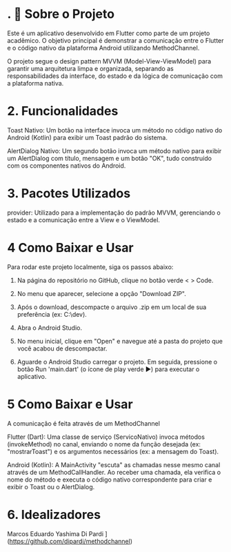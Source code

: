 # . 📖 Sobre o Projeto
Este é um aplicativo desenvolvido em Flutter como parte de um projeto acadêmico. O objetivo principal é demonstrar a comunicação entre o Flutter e o código nativo da plataforma Android utilizando MethodChannel.

O projeto segue o design pattern MVVM (Model-View-ViewModel) para garantir uma arquitetura limpa e organizada, separando as responsabilidades da interface, do estado e da lógica de comunicação com a plataforma nativa.

# 2.  Funcionalidades
Toast Nativo: Um botão na interface invoca um método no código nativo do Android (Kotlin) para exibir um Toast padrão do sistema.

AlertDialog Nativo: Um segundo botão invoca um método nativo para exibir um AlertDialog com título, mensagem e um botão "OK", tudo construído com os componentes nativos do Android.

  # 3. Pacotes Utilizados
provider: Utilizado para a implementação do padrão MVVM, gerenciando o estado e a comunicação entre a View e o ViewModel.

# 4 Como Baixar e Usar
Para rodar este projeto localmente, siga os passos abaixo:

1. Na página do repositório no GitHub, clique no botão verde < > Code.

2. No menu que aparecer, selecione a opção "Download ZIP".

3. Após o download, descompacte o arquivo .zip em um local de sua preferência (ex: C:\dev\).

4. Abra o Android Studio.

5. No menu inicial, clique em "Open" e navegue até a pasta do projeto que você acabou de descompactar.

6. Aguarde o Android Studio carregar o projeto. Em seguida, pressione o botão Run 'main.dart' (o ícone de play verde ▶️) para executar o aplicativo.

# 5 Como Baixar e Usar
A comunicação é feita através de um MethodChannel

Flutter (Dart): Uma classe de serviço (ServicoNativo) invoca métodos (invokeMethod) no canal, enviando o nome da função desejada (ex: "mostrarToast") e os argumentos necessários (ex: a mensagem do Toast).

Android (Kotlin): A MainActivity "escuta" as chamadas nesse mesmo canal através de um MethodCallHandler. Ao receber uma chamada, ela verifica o nome do método e executa o código nativo correspondente para criar e exibir o Toast ou o AlertDialog.


# 6.  Idealizadores
Marcos Eduardo Yashima Di Pardi
](https://github.com/dipardi/methodchannel)
